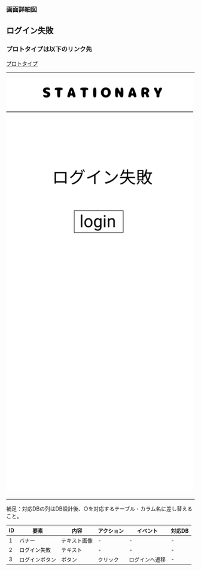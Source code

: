 ### 画面詳細図
## ログイン失敗
### プロトタイプは以下のリンク先
[プロトタイプ](https://www.figma.com/file/YN8g4ahM3raStzCZMDXhNA/stationary?node-id=1%3A10)
*****
<img src="../img/2021-09-15 (44).png" width="500">

*****
補足：対応DBの列はDB設計後、○を対応するテーブル・カラム名に差し替えること。

| ID | 要素 | 内容 | アクション | イベント | 対応DB |
|----|------|-----|------------|---------|-------|
|1   |バナー　　　　|テキスト画像|-      |-        　　|-      |
|2   |ログイン失敗　|テキスト　　|-    　|-        　　|-      |
|3   |ログインボタン|ボタン　　　|クリック|ログインへ遷移|-      |

